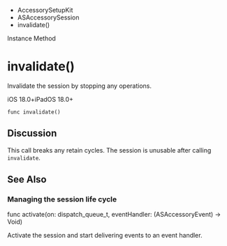 

- AccessorySetupKit
- ASAccessorySession
-  invalidate() 

Instance Method

# invalidate()

Invalidate the session by stopping any operations.

iOS 18.0+iPadOS 18.0+

``` source
func invalidate()
```

## Discussion

This call breaks any retain cycles. The session is unusable after calling `invalidate`.

## See Also

### Managing the session life cycle

func activate(on: dispatch_queue_t, eventHandler: (ASAccessoryEvent) -> Void)

Activate the session and start delivering events to an event handler.

